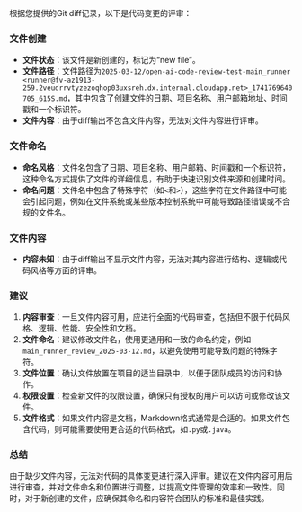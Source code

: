 根据您提供的Git diff记录，以下是代码变更的评审：

### 文件创建
- **文件状态**：该文件是新创建的，标记为“new file”。
- **文件路径**：文件路径为`2025-03-12/open-ai-code-review-test-main_runner <runner@fv-az1913-259.2veudrrvtyzezoqhop03uxsreh.dx.internal.cloudapp.net>_1741769640705_615S.md`，其中包含了创建文件的日期、项目名称、用户邮箱地址、时间戳和一个标识符。
- **文件内容**：由于diff输出不包含文件内容，无法对文件内容进行评审。

### 文件命名
- **命名风格**：文件名包含了日期、项目名称、用户邮箱、时间戳和一个标识符，这种命名方式提供了文件的详细信息，有助于快速识别文件来源和创建时间。
- **命名问题**：文件名中包含了特殊字符（如`<`和`>`），这些字符在文件路径中可能会引起问题，例如在文件系统或某些版本控制系统中可能导致路径错误或不合规的文件名。

### 文件内容
- **内容未知**：由于diff输出不显示文件内容，无法对其内容进行结构、逻辑或代码风格等方面的评审。

### 建议
1. **内容审查**：一旦文件内容可用，应进行全面的代码审查，包括但不限于代码风格、逻辑、性能、安全性和文档。
2. **文件命名**：建议修改文件名，使用更通用和一致的命名约定，例如`main_runner_review_2025-03-12.md`，以避免使用可能导致问题的特殊字符。
3. **文件位置**：确认文件放置在项目的适当目录中，以便于团队成员的访问和协作。
4. **权限设置**：检查新文件的权限设置，确保只有授权的用户可以访问或修改该文件。
5. **文件格式**：如果文件内容是文档，Markdown格式通常是合适的。如果文件包含代码，则可能需要使用更合适的代码格式，如`.py`或`.java`。

### 总结
由于缺少文件内容，无法对代码的具体变更进行深入评审。建议在文件内容可用后进行审查，并对文件命名和位置进行调整，以提高文件管理的效率和一致性。同时，对于新创建的文件，应确保其命名和内容符合团队的标准和最佳实践。